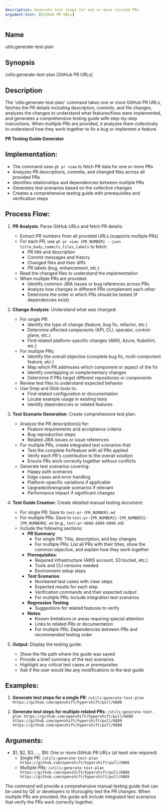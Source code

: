 ```yaml
---
description: Generate test steps for one or more related PRs
argument-hint: [GitHub PR URLs]
---
```


## Name
utils:generate-test-plan

## Synopsis
/utils:generate-test-plan [GitHub PR URLs]

## Description
The 'utils:generate-test-plan' command takes one or more GitHub PR URLs, fetches the PR details including description, commits, and file changes, analyzes the changes to understand what features/fixes were implemented, and generates a comprehensive testing guide with step-by-step instructions. When multiple PRs are provided, it analyzes them collectively to understand how they work together to fix a bug or implement a feature.

**PR Testing Guide Generator**

## Implementation:

- The command uses `gh pr view` to fetch PR data for one or more PRs
- Analyzes PR descriptions, commits, and changed files across all provided PRs
- Identifies relationships and dependencies between multiple PRs
- Generates test scenarios based on the collective changes
- Creates a comprehensive testing guide with prerequisites and verification steps

## Process Flow:

1. **PR Analysis**: Parse GitHub URLs and fetch PR details:
   - Extract PR numbers from all provided URLs (supports multiple PRs)
   - For each PR, use `gh pr view {PR_NUMBER} --json title,body,commits,files,labels` to fetch:
     - PR title and description
     - Commit messages and history
     - Changed files and their diffs
     - PR labels (bug, enhancement, etc.)
   - Read the changed files to understand the implementation
   - When multiple PRs are provided:
     - Identify common JIRA issues or bug references across PRs
     - Analyze how changes in different PRs complement each other
     - Determine the order in which PRs should be tested (if dependencies exist)

2. **Change Analysis**: Understand what was changed:
   - For single PR:
     - Identify the type of change (feature, bug fix, refactor, etc.)
     - Determine affected components (API, CLI, operator, control-plane, etc.)
     - Find related platform-specific changes (AWS, Azure, KubeVirt, etc.)
   - For multiple PRs:
     - Identify the overall objective (complete bug fix, multi-component feature, etc.)
     - Map which PR addresses which component or aspect of the fix
     - Identify overlapping or complementary changes
     - Determine if PRs target different repositories or components
   - Review test files to understand expected behavior
   - Use Grep and Glob tools to:
     - Find related configuration or documentation
     - Locate example usage in existing tests
     - Identify dependencies or related features

3. **Test Scenario Generation**: Create comprehensive test plan:
   - Analyze the PR description(s) for:
     - Feature requirements and acceptance criteria
     - Bug reproduction steps
     - Related JIRA issues or issue references
   - For multiple PRs, create integrated test scenarios that:
     - Test the complete fix/feature with all PRs applied
     - Verify each PR's contribution to the overall solution
     - Ensure PRs work correctly together without conflicts
   - Generate test scenarios covering:
     - Happy path scenarios
     - Edge cases and error handling
     - Platform-specific variations if applicable
     - Upgrade/downgrade scenarios if relevant
     - Performance impact if significant changes

4. **Test Guide Creation**: Create detailed manual testing document:
   - For single PR: Save to `test-pr-{PR_NUMBER}.md`
   - For multiple PRs: Save to `test-pr-{PR_NUMBER1}-{PR_NUMBER2}-{PR_NUMBERN}.md` (e.g., `test-pr-6888-6889-6890.md`)
   - Include the following sections:
     - **PR Summary**:
       - For single PR: Title, description, and key changes
       - For multiple PRs: List all PRs with their titles, show the common objective, and explain how they work together
     - **Prerequisites**:
       - Required infrastructure (AWS account, S3 bucket, etc.)
       - Tools and CLI versions needed
       - Environment setup steps
     - **Test Scenarios**:
       - Numbered test cases with clear steps
       - Expected results for each step
       - Verification commands and their expected output
       - For multiple PRs: Include integration test scenarios
     - **Regression Testing**:
       - Suggestions for related features to verify
     - **Notes**:
       - Known limitations or areas requiring special attention
       - Links to related PRs or documentation
       - For multiple PRs: Dependencies between PRs and recommended testing order

5. **Output**: Display the testing guide:
   - Show the file path where the guide was saved
   - Provide a brief summary of the test scenarios
   - Highlight any critical test cases or prerequisites
   - Ask if the user would like any modifications to the test guide

## Examples:

1. **Generate test steps for a single PR**:
   `/utils:generate-test-plan https://github.com/openshift/hypershift/pull/6888`

2. **Generate test steps for multiple related PRs**:
   `/utils:generate-test-plan https://github.com/openshift/hypershift/pull/6888 https://github.com/openshift/hypershift/pull/6889 https://github.com/openshift/hypershift/pull/6890`

## Arguments:
- $1, $2, $3, ..., $N: One or more GitHub PR URLs (at least one required)
  - Single PR: `/utils:generate-test-plan https://github.com/openshift/hypershift/pull/6888`
  - Multiple PRs: `/utils:generate-test-plan https://github.com/openshift/hypershift/pull/6888 https://github.com/openshift/hypershift/pull/6889`

The command will provide a comprehensive manual testing guide that can be used by QE or developers to thoroughly test the PR changes. When multiple PRs are provided, the guide will include integrated test scenarios that verify the PRs work correctly together.
